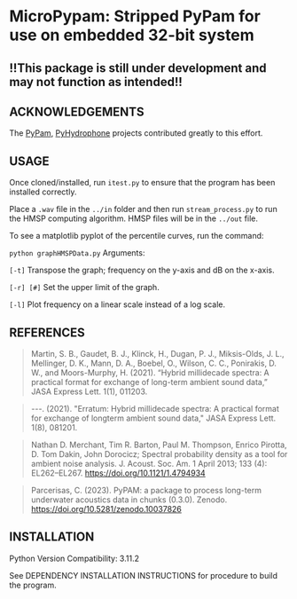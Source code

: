 # MicroPypam: Stripped PyPam for use on embedded 32-bit system

## !!This package is still under development and may not function as intended!!

## ACKNOWLEDGEMENTS
The [PyPam](https://github.com/lifewatch/pypam), [PyHydrophone](https://github.com/lifewatch-pyhydrophone) projects contributed greatly to this effort. 

## USAGE
Once cloned/installed, run `itest.py` to ensure that the program has been installed correctly.

Place a `.wav` file in the `../in` folder and then run `stream_process.py` to run the HMSP computing algorithm. HMSP files will be in the `../out` file. 

To see a matplotlib pyplot of the percentile curves, run the command:

` python graphHMSPData.py `
Arguments: 

`[-t]` Transpose the graph; frequency on the y-axis and dB on the x-axis.

`[-r] [#]` Set the upper limit of the graph.

`[-l]` Plot frequency on a linear scale instead of a log scale.

## REFERENCES
> Martin, S. B., Gaudet, B. J., Klinck, H., Dugan, P. J., Miksis-Olds, J. L., Mellinger, D. K., Mann, D. A., Boebel, O., Wilson, C. C., Ponirakis, D. W., and Moors-Murphy, H. (2021). “Hybrid millidecade spectra: A practical format for exchange of long-term ambient sound data,” JASA Express Lett. 1(1), 011203.

> ---. (2021). "Erratum: Hybrid millidecade spectra: A practical format for exchange of longterm ambient sound data," JASA Express Lett. 1(8), 081201.

> Nathan D. Merchant, Tim R. Barton, Paul M. Thompson, Enrico Pirotta, D. Tom Dakin, John Dorocicz; Spectral probability density as a tool for ambient noise analysis. J. Acoust. Soc. Am. 1 April 2013; 133 (4): EL262–EL267. https://doi.org/10.1121/1.4794934

> Parcerisas, C. (2023). PyPAM: a package to process long-term underwater acoustics data in chunks (0.3.0). Zenodo. https://doi.org/10.5281/zenodo.10037826
## INSTALLATION

Python Version Compatibility: 3.11.2

See DEPENDENCY INSTALLATION INSTRUCTIONS for procedure to build the program.

